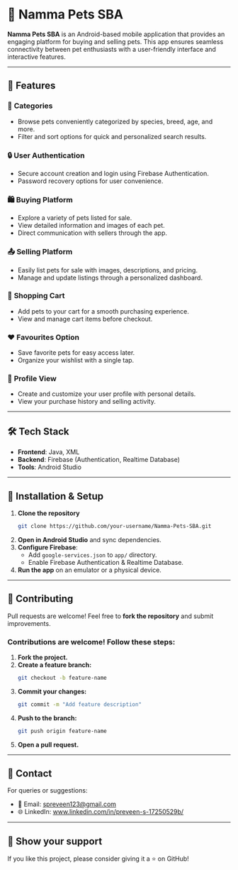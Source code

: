 # 🐾 Namma Pets SBA  

**Namma Pets SBA** is an Android-based mobile application that provides an engaging platform for buying and selling pets. This app ensures seamless connectivity between pet enthusiasts with a user-friendly interface and interactive features.  

---

## 🚀 Features  

### 🛒 **Categories**  
- Browse pets conveniently categorized by species, breed, age, and more.  
- Filter and sort options for quick and personalized search results.  

### 🔒 **User Authentication**  
- Secure account creation and login using Firebase Authentication.  
- Password recovery options for user convenience.  

### 🛍️ **Buying Platform**  
- Explore a variety of pets listed for sale.  
- View detailed information and images of each pet.  
- Direct communication with sellers through the app.  

### 📤 **Selling Platform**  
- Easily list pets for sale with images, descriptions, and pricing.  
- Manage and update listings through a personalized dashboard.  

### 🛒 **Shopping Cart**  
- Add pets to your cart for a smooth purchasing experience.  
- View and manage cart items before checkout.  

### ❤️ **Favourites Option**  
- Save favorite pets for easy access later.  
- Organize your wishlist with a single tap.  

### 👤 **Profile View**  
- Create and customize your user profile with personal details.  
- View your purchase history and selling activity.  

---

## 🛠️ **Tech Stack**  

- **Frontend**: Java, XML  
- **Backend**: Firebase (Authentication, Realtime Database)
- **Tools**: Android Studio  

---

## 📲 Installation & Setup
1. **Clone the repository**
   ```sh
   git clone https://github.com/your-username/Namma-Pets-SBA.git
   ```
2. **Open in Android Studio** and sync dependencies.
3. **Configure Firebase**:
   - Add `google-services.json` to `app/` directory.
   - Enable Firebase Authentication & Realtime Database.
3. **Run the app** on an emulator or a physical device.

---

## 🤝 Contributing
Pull requests are welcome! Feel free to **fork the repository** and submit improvements.

### Contributions are welcome! Follow these steps:
1. **Fork the project.**
2. **Create a feature branch:**
   ```sh
   git checkout -b feature-name
   ```
3. **Commit your changes:**
   ```sh
   git commit -m "Add feature description"
   ```
4. **Push to the branch:**
   ```sh
   git push origin feature-name
   ```
5. **Open a pull request.**

---

## 📧 **Contact**
For queries or suggestions:
- 📧 Email: spreveen123@gmail.com
- 🌐 LinkedIn: www.linkedin.com/in/preveen-s-17250529b/

---

## 🌟 **Show your support**
If you like this project, please consider giving it a ⭐ on GitHub!

